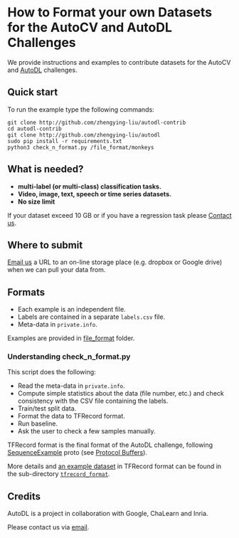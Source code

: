 # How to Format your own Datasets for the AutoCV and AutoDL Challenges
We provide instructions and examples to contribute datasets for the AutoCV and [AutoDL](http://autodl.chalearn.org) challenges.


## Quick start

To run the example type the following commands:

```
git clone http://github.com/zhengying-liu/autodl-contrib
cd autodl-contrib
git clone http://github.com/zhengying-liu/autodl
sudo pip install -r requirements.txt
python3 check_n_format.py /file_format/monkeys
```

## What is needed?

* **multi-label (or multi-class) classification tasks.**
* **Video, image, text, speech or time series datasets.**
* **No size limit**

If your dataset exceed 10 GB or if you have a regression task please [Contact us](mailto:autodl@chalearn.org).


## Where to submit

[Email us](mailto:autodl@chalearn.org) a URL to an on-line storage place (e.g. dropbox or Google drive) when we can pull your data from.


## Formats

* Each example is an independent file.
* Labels are contained in a separate `labels.csv` file.
* Meta-data in `private.info`.

Examples are provided in [file_format](https://github.com/zhengying-liu/autodl-contrib/tree/master/file_format) folder.


### Understanding check_n_format.py

This script does the following:

* Read the meta-data in `private.info`.
* Compute simple statistics about the data (file number, etc.) and check consistency with the CSV file containing the labels.
* Train/test split data.
* Format the data to TFRecord format.
* Run baseline.
* Ask the user to check a few samples manually.


TFRecord format is the final format of the AutoDL challenge, following [SequenceExample](https://github.com/tensorflow/tensorflow/blob/master/tensorflow/core/example/example.proto#L92) proto (see [Protocol Buffers](https://developers.google.com/protocol-buffers/docs/overview)).

More details and [an example dataset](https://github.com/zhengying-liu/autodl-contrib/tree/master/tfrecord_format/mini-mnist) in TFRecord format can be found in the sub-directory [`tfrecord_format`](https://github.com/zhengying-liu/autodl-contrib/tree/master/tfrecord_format).


## Credits
AutoDL is a project in collaboration with Google, ChaLearn and Inria.

Please contact us via [email](mailto:autodl@chalearn.org).
